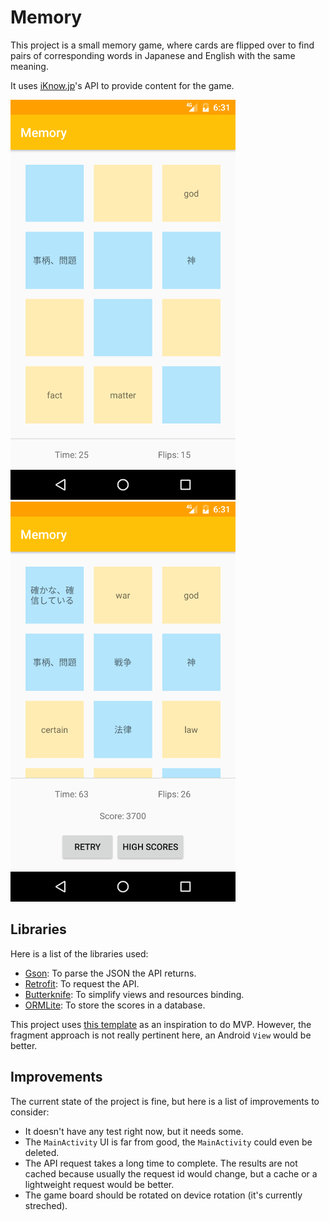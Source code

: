 # Memory

This project is a small memory game, where cards are flipped over to find pairs of corresponding words in Japanese and English with the same meaning.

It uses [iKnow.jp](http://iknow.jp/)'s API to provide content for the game.


![Game interface](screenshots/game_interface.png)
![Game completed](screenshots/game_completed.png)


## Libraries

Here is a list of the libraries used:

* [Gson](https://github.com/google/gson): To parse the JSON the API returns.
* [Retrofit](https://github.com/square/retrofit): To request the API.
* [Butterknife](https://github.com/JakeWharton/butterknife): To simplify views and resources binding.
* [ORMLite](http://ormlite.com/): To store the scores in a database.

This project uses [this template](https://github.com/googlesamples/android-architecture/blob/todo-mvp) as an inspiration to do MVP. However, the fragment approach is not really pertinent here, an Android `View` would be better.


## Improvements

The current state of the project is fine, but here is a list of improvements to consider:

* It doesn't have any test right now, but it needs some.
* The `MainActivity` UI is far from good, the `MainActivity` could even be deleted.
* The API request takes a long time to complete. The results are not cached because usually the request id would change, but a cache or a lightweight request would be better.
* The game board should be rotated on device rotation (it's currently streched).

